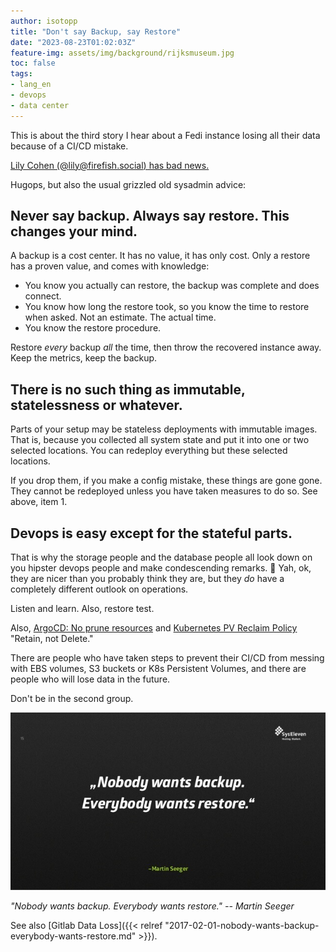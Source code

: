 ```yaml
---
author: isotopp
title: "Don't say Backup, say Restore"
date: "2023-08-23T01:02:03Z"
feature-img: assets/img/background/rijksmuseum.jpg
toc: false
tags:
- lang_en
- devops
- data center
---
```

This is about the third story I hear about a Fedi instance losing all their data because of a CI/CD mistake.

[Lily Cohen (@lily@firefish.social) has bad news.](https://firefish.social/notes/9iqefgi8rzfksnqc)

Hugops, but also the usual grizzled old sysadmin advice:

## Never say backup. Always say restore. This changes your mind.

A backup is a cost center.
It has no value, it has only cost.
Only a restore has a proven value, and comes with knowledge:

- You know you actually can restore, the backup was complete and does connect.
- You know how long the restore took, so you know the time to restore when asked. Not an estimate. The actual time.
- You know the restore procedure.

Restore *every* backup *all* the time, then throw the recovered instance away. 
Keep the metrics, keep the backup.

## There is no such thing as immutable, statelessness or whatever.

Parts of your setup may be stateless deployments with immutable images. 
That is, because you collected all system state and put it into one or two selected locations.
You can redeploy everything but these selected locations.

If you drop them, if you make a config mistake, these things are gone gone.
They cannot be redeployed unless you have taken measures to do so.
See above, item 1.

## Devops is easy except for the stateful parts.

That is why the storage people and the database people all look down on you hipster devops people and make condescending remarks. 🙂
Yah, ok, they are nicer than you probably think they are,
but they *do* have a completely different outlook on operations.

Listen and learn. Also, restore test.

Also,
[ArgoCD: No prune resources](https://argo-cd.readthedocs.io/en/stable/user-guide/sync-options/#no-prune-resources)
and
[Kubernetes PV Reclaim Policy](https://kubernetes.io/docs/tasks/administer-cluster/change-pv-reclaim-policy/)
"Retain, not Delete."

There are people who have taken steps to prevent their CI/CD from messing with EBS volumes,
S3 buckets or K8s Persistent Volumes, and there are people who will lose data in the future.

Don't be in the second group.

![](/uploads/2023/08/backup-restore-01.jpg)

*"Nobody wants backup.
Everybody wants restore."
  -- Martin Seeger*

See also
[Gitlab Data Loss]({{< relref "2017-02-01-nobody-wants-backup-everybody-wants-restore.md" >}}).
